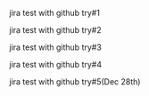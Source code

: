 jira test with github try#1

jira test with github try#2

jira test with github try#3

jira test with github try#4

jira test with github try#5(Dec 28th)
